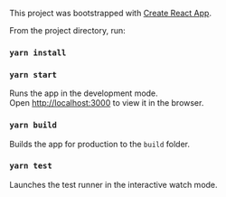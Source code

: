 This project was bootstrapped with [Create React App](https://github.com/facebookincubator/create-react-app).

From the project directory, run:

### `yarn install`

### `yarn start`

Runs the app in the development mode.<br>
Open [http://localhost:3000](http://localhost:3000) to view it in the browser.

### `yarn build`

Builds the app for production to the `build` folder.<br>

### `yarn test`

Launches the test runner in the interactive watch mode.<br>